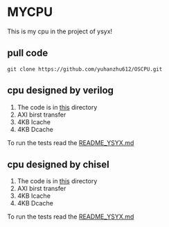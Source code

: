 # MYCPU

This is my cpu in the project of ysyx!

## pull code 

```
git clone https://github.com/yuhanzhu612/OSCPU.git
```

## cpu designed by verilog 

1. The code is in [this](https://github.com/yuhanzhu612/OSCPU/tree/main/projects/cpu_axi_diff/vsrc) directory
2. AXI birst transfer
4. 4KB Icache 
5. 4KB Dcache 

To run the tests read the [README_YSYX.md](https://github.com/yuhanzhu612/OSCPU/blob/main/README_YSYX.md)

## cpu designed by chisel 

1. The code is in [this](https://github.com/yuhanzhu612/OSCPU/tree/main/projects/chisel_cpu_diff/src/main) directory
2. AXI birst transfer
4. 4KB Icache 
5. 4KB Dcache 

To run the tests read the [README_YSYX.md](https://github.com/yuhanzhu612/OSCPU/blob/main/README_YSYX.md)
